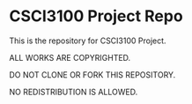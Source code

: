 # CSCI3100 Project Repo
This is the repository for CSCI3100 Project.

ALL WORKS ARE COPYRIGHTED.  

DO NOT CLONE OR FORK THIS REPOSITORY.  

NO REDISTRIBUTION IS ALLOWED.  

